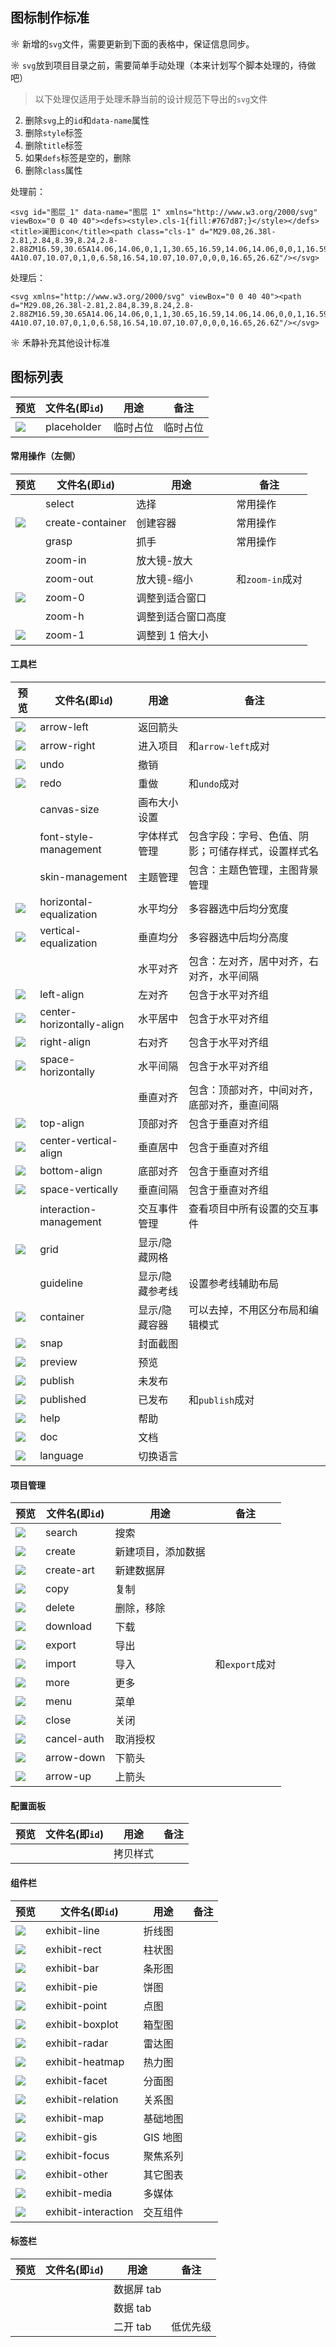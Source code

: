 ## 图标制作标准

☼ 新增的`svg`文件，需要更新到下面的表格中，保证信息同步。

☼ `svg`放到项目目录之前，需要简单手动处理（本来计划写个脚本处理的，待做吧）

> 以下处理仅适用于处理禾静当前的设计规范下导出的`svg`文件

2. 删除`svg`上的`id`和`data-name`属性
3. 删除`style`标签
4. 删除`title`标签
5. 如果`defs`标签是空的，删除
6. 删除`class`属性

处理前：

```
<svg id="图层_1" data-name="图层 1" xmlns="http://www.w3.org/2000/svg" viewBox="0 0 40 40"><defs><style>.cls-1{fill:#767d87;}</style></defs><title>澜图icon</title><path class="cls-1" d="M29.08,26.38l-2.81,2.84,8.39,8.24,2.8-2.88ZM16.59,30.65A14.06,14.06,0,1,1,30.65,16.59,14.06,14.06,0,0,1,16.59,30.65Zm.06-4A10.07,10.07,0,1,0,6.58,16.54,10.07,10.07,0,0,0,16.65,26.6Z"/></svg>
```

处理后：

```
<svg xmlns="http://www.w3.org/2000/svg" viewBox="0 0 40 40"><path d="M29.08,26.38l-2.81,2.84,8.39,8.24,2.8-2.88ZM16.59,30.65A14.06,14.06,0,1,1,30.65,16.59,14.06,14.06,0,0,1,16.59,30.65Zm.06-4A10.07,10.07,0,1,0,6.58,16.54,10.07,10.07,0,0,0,16.65,26.6Z"/></svg>
```

☼ 禾静补充其他设计标准

## 图标列表

| 预览                 | 文件名(即`id`) | 用途     | 备注     |
| -------------------- | -------------- | -------- | -------- |
| ![](placeholder.svg) | placeholder    | 临时占位 | 临时占位 |

#### 常用操作（左侧）

| 预览                      | 文件名(即`id`)   | 用途               | 备注            |
| ------------------------- | ---------------- | ------------------ | --------------- |
| ![]()                     | select           | 选择               | 常用操作        |
| ![](create-container.svg) | create-container | 创建容器           | 常用操作        |
| ![]()                     | grasp            | 抓手               | 常用操作        |
| ![]()                     | zoom-in          | 放大镜-放大        |                 |
| ![]()                     | zoom-out         | 放大镜-缩小        | 和`zoom-in`成对 |
| ![](./zoom-0.svg)         | zoom-0           | 调整到适合窗口     |                 |
| ![]()                     | zoom-h           | 调整到适合窗口高度 |                 |
| ![](./zoom-1.svg)         | zoom-1           | 调整到 1 倍大小    |                 |

#### 工具栏

| 预览                               | 文件名(即`id`)            | 用途            | 备注                                               |
| ---------------------------------- | ------------------------- | --------------- | -------------------------------------------------- |
| ![](./arrow-left.svg)              | arrow-left                | 返回箭头        |                                                    |
| ![](arrow-right.svg)               | arrow-right               | 进入项目        | 和`arrow-left`成对                                 |
| ![](undo.svg)                      | undo                      | 撤销            |                                                    |
| ![](redo.svg)                      | redo                      | 重做            | 和`undo`成对                                       |
| ![]()                              | canvas-size               | 画布大小设置    |                                                    |
| ![]()                              | font-style-management     | 字体样式管理    | 包含字段：字号、色值、阴影；可储存样式，设置样式名 |
| ![]()                              | skin-management           | 主题管理        | 包含：主题色管理，主图背景管理                     |
| ![](horizontal-equalization.svg)   | horizontal-equalization   | 水平均分        | 多容器选中后均分宽度                               |
| ![](vertical-equalization.svg)     | vertical-equalization     | 垂直均分        | 多容器选中后均分高度                               |
| ![]()                              |                           | 水平对齐        | 包含：左对齐，居中对齐，右对齐，水平间隔           |
| ![](left-align.svg)                | left-align                | 左对齐          | 包含于水平对齐组                                   |
| ![](center-horizontally-align.svg) | center-horizontally-align | 水平居中        | 包含于水平对齐组                                   |
| ![](right-align.svg)               | right-align               | 右对齐          | 包含于水平对齐组                                   |
| ![](space-horizontally.svg)        | space-horizontally        | 水平间隔        | 包含于水平对齐组                                   |
| ![]()                              |                           | 垂直对齐        | 包含：顶部对齐，中间对齐，底部对齐，垂直间隔       |
| ![](top-align.svg)                 | top-align                 | 顶部对齐        | 包含于垂直对齐组                                   |
| ![](center-vertical-align.svg)     | center-vertical-align     | 垂直居中        | 包含于垂直对齐组                                   |
| ![](bottom-align.svg)              | bottom-align              | 底部对齐        | 包含于垂直对齐组                                   |
| ![](space-vertically.svg)          | space-vertically          | 垂直间隔        | 包含于垂直对齐组                                   |
| ![]()                              | interaction-management    | 交互事件管理    | 查看项目中所有设置的交互事件                       |
| ![](grid.svg)                      | grid                      | 显示/隐藏网格   |                                                    |
| ![]()                              | guideline                 | 显示/隐藏参考线 | 设置参考线辅助布局                                 |
| ![](container.svg)                 | container                 | 显示/隐藏容器   | 可以去掉，不用区分布局和编辑模式                   |
| ![](snap.svg)                      | snap                      | 封面截图        |                                                    |
| ![](preview.svg)                   | preview                   | 预览            |                                                    |
| ![](publish.svg)                   | publish                   | 未发布          |                                                    |
| ![](published.svg)                 | published                 | 已发布          | 和`publish`成对                                    |
| ![](help.svg)                      | help                      | 帮助            |                                                    |
| ![](doc.svg)                       | doc                       | 文档            |                                                    |
| ![](language.svg)                  | language                  | 切换语言        |                                                    |

#### 项目管理

| 预览                 | 文件名(即`id`) | 用途               | 备注           |
| -------------------- | -------------- | ------------------ | -------------- |
| ![](search.svg)      | search         | 搜索               |                |
| ![](create.svg)      | create         | 新建项目，添加数据 |                |
| ![](create-art.svg)  | create-art     | 新建数据屏         |                |
| ![](copy.svg)        | copy           | 复制               |                |
| ![](delete.svg)      | delete         | 删除，移除         |                |
| ![](download.svg)    | download       | 下载               |                |
| ![](export.svg)      | export         | 导出               |                |
| ![](import.svg)      | import         | 导入               | 和`export`成对 |
| ![](more.svg)        | more           | 更多               |                |
| ![](menu.svg)        | menu           | 菜单               |                |
| ![](close.svg)       | close          | 关闭               |                |
| ![](cancel-auth.svg) | cancel-auth    | 取消授权           |                |
| ![](arrow-down.svg)  | arrow-down     | 下箭头             |                |
| ![](arrow-up.svg)    | arrow-up       | 上箭头             |                |

#### 配置面板

| 预览  | 文件名(即`id`) | 用途     | 备注 |
| ----- | -------------- | -------- | ---- |
| ![]() |                | 拷贝样式 |      |

#### 组件栏

| 预览                         | 文件名(即`id`)      | 用途     | 备注 |
| ---------------------------- | ------------------- | -------- | ---- |
| ![](exhibit-line.svg)        | exhibit-line        | 折线图   |
| ![](exhibit-rect.svg)        | exhibit-rect        | 柱状图   |
| ![](exhibit-bar.svg)         | exhibit-bar         | 条形图   |
| ![](exhibit-pie.svg)         | exhibit-pie         | 饼图     |
| ![](exhibit-point.svg)       | exhibit-point       | 点图     |
| ![](exhibit-boxplot.svg)     | exhibit-boxplot     | 箱型图   |
| ![](exhibit-radar.svg)       | exhibit-radar       | 雷达图   |
| ![](exhibit-heatmap.svg)     | exhibit-heatmap     | 热力图   |
| ![](exhibit-facet.svg)       | exhibit-facet       | 分面图   |
| ![](exhibit-relation.svg)    | exhibit-relation    | 关系图   |
| ![](exhibit-map.svg)         | exhibit-map         | 基础地图 |
| ![](exhibit-gis.svg)         | exhibit-gis         | GIS 地图 |
| ![](exhibit-focus.svg)       | exhibit-focus       | 聚焦系列 |
| ![](exhibit-other.svg)       | exhibit-other       | 其它图表 |
| ![](exhibit-media.svg)       | exhibit-media       | 多媒体   |
| ![](exhibit-interaction.svg) | exhibit-interaction | 交互组件 |

#### 标签栏

| 预览  | 文件名(即`id`) | 用途       | 备注     |
| ----- | -------------- | ---------- | -------- |
| ![]() |                | 数据屏 tab |          |
| ![]() |                | 数据 tab   |          |
| ![]() |                | 二开 tab   | 低优先级 |
